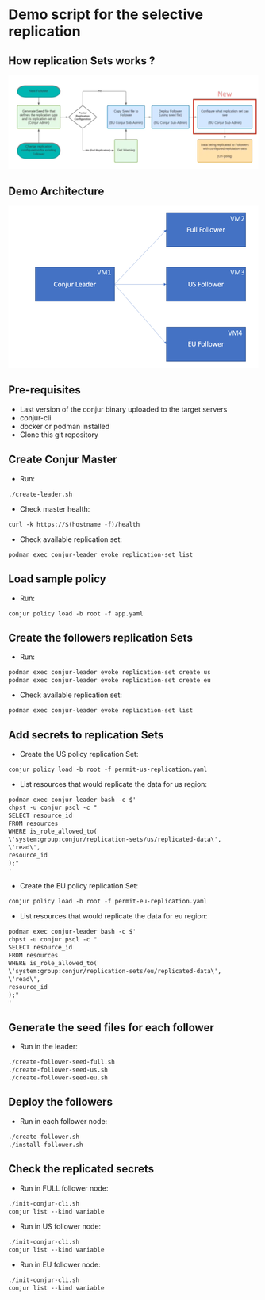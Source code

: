 # Demo script for the selective replication

## How replication Sets works ?

![](replication-set.png)


## Demo Architecture

![](archi.png)

## Pre-requisites
- Last version of the conjur binary uploaded to the target servers
- conjur-cli
- docker or podman installed
- Clone this git repository

## Create Conjur Master
- Run:
```shell
./create-leader.sh
```
- Check master health:
```shell
curl -k https://$(hostname -f)/health
```
- Check available replication set:
```shell
podman exec conjur-leader evoke replication-set list
```

## Load sample policy
- Run:
```shell
conjur policy load -b root -f app.yaml
```

## Create the followers replication Sets
- Run:
```shell
podman exec conjur-leader evoke replication-set create us
podman exec conjur-leader evoke replication-set create eu
```
- Check available replication set:
```shell
podman exec conjur-leader evoke replication-set list
```

## Add secrets to replication Sets
- Create the US policy replication Set:
```shell
conjur policy load -b root -f permit-us-replication.yaml
```

- List resources that would replicate the data for us region:

```shell
podman exec conjur-leader bash -c $'
chpst -u conjur psql -c "
SELECT resource_id
FROM resources
WHERE is_role_allowed_to(
\'system:group:conjur/replication-sets/us/replicated-data\',
\'read\',
resource_id
);"
'
```

- Create the EU policy replication Set:
```shell
conjur policy load -b root -f permit-eu-replication.yaml
```

- List resources that would replicate the data for eu region:

```shell
podman exec conjur-leader bash -c $'
chpst -u conjur psql -c "
SELECT resource_id
FROM resources
WHERE is_role_allowed_to(
\'system:group:conjur/replication-sets/eu/replicated-data\',
\'read\',
resource_id
);"
'
```

## Generate the seed files for each follower
- Run in the leader:
```shell
./create-follower-seed-full.sh
./create-follower-seed-us.sh
./create-follower-seed-eu.sh
```

## Deploy the followers
- Run in each follower node:
```shell
./create-follower.sh
./install-follower.sh
```

## Check the replicated secrets 
- Run in FULL follower node:
```shell
./init-conjur-cli.sh
conjur list --kind variable
```

- Run in US follower node:
```shell
./init-conjur-cli.sh
conjur list --kind variable
```

- Run in EU follower node:
```shell
./init-conjur-cli.sh
conjur list --kind variable
```